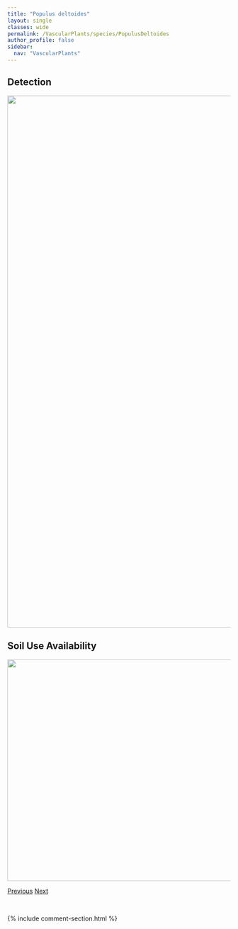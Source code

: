 ```yaml
---
title: "Populus deltoides"
layout: single
classes: wide
permalink: /VascularPlants/species/PopulusDeltoides
author_profile: false
sidebar:
  nav: "VascularPlants"
---
```


<h2>Detection</h2>

<a href="https://drive.google.com/uc?export=view&id=106_lVAhx8CsD_XjuWrq4z8ATZGCIEdQc">
<img src="https://drive.google.com/uc?export=view&id=106_lVAhx8CsD_XjuWrq4z8ATZGCIEdQc" height = "1200" width = "800">
</a>


<h2>Soil Use Availability</h2>

<a href="https://drive.google.com/uc?export=view&id=1t0vw-m-EVxinsJ-YFEQ-UETL9A2nJng9">
<img src="https://drive.google.com/uc?export=view&id=1t0vw-m-EVxinsJ-YFEQ-UETL9A2nJng9" height = "500" width = "1000">
</a>


<a href="/DevelopmentWebsite/VascularPlants/species/PopulusBalsamifera" class="pagination--pager" title="Populus balsamifera">Previous</a> <a href="/DevelopmentWebsite/VascularPlants/species/PopulusNigra" class="pagination--pager" title="Populus nigra">Next</a>

<p>&nbsp;</p>

{% include comment-section.html %}
